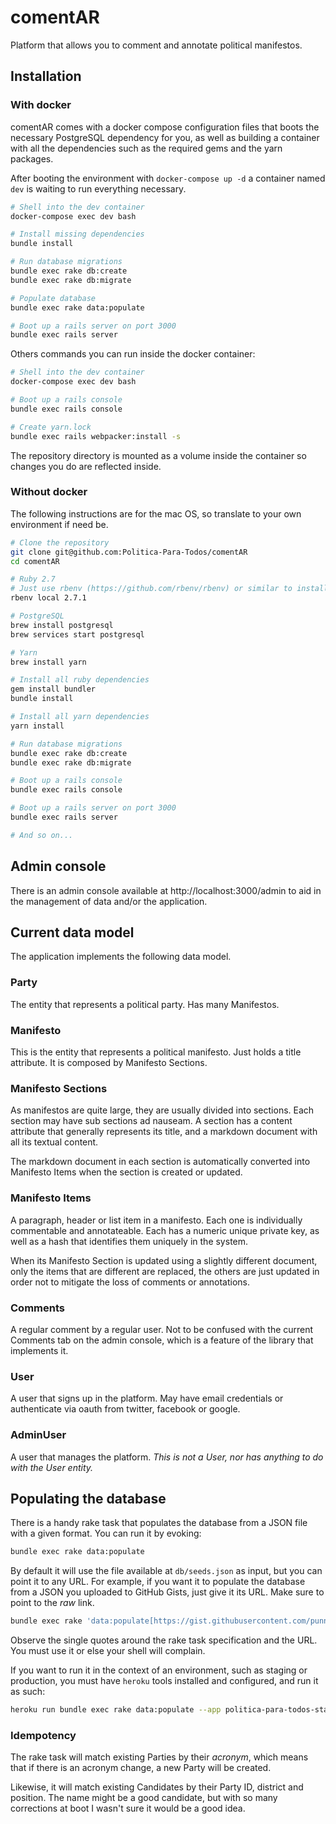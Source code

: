 # comentAR

Platform that allows you to comment and annotate political manifestos.

## Installation

### With docker

comentAR comes with a docker compose configuration files that boots the necessary PostgreSQL dependency for you, as well as building a container with all the dependencies such as the required gems and the yarn packages.

After booting the environment with `docker-compose up -d` a container named `dev` is waiting to run everything necessary.

```bash
# Shell into the dev container
docker-compose exec dev bash

# Install missing dependencies
bundle install

# Run database migrations
bundle exec rake db:create
bundle exec rake db:migrate

# Populate database
bundle exec rake data:populate

# Boot up a rails server on port 3000
bundle exec rails server
```

Others commands you can run inside the docker container: 

```bash
# Shell into the dev container
docker-compose exec dev bash

# Boot up a rails console
bundle exec rails console

# Create yarn.lock
bundle exec rails webpacker:install -s
```

The repository directory is mounted as a volume inside the container so changes you do are reflected inside.

### Without docker

The following instructions are for the mac OS, so translate to your own environment if need be.

```bash
# Clone the repository
git clone git@github.com:Politica-Para-Todos/comentAR
cd comentAR

# Ruby 2.7
# Just use rbenv (https://github.com/rbenv/rbenv) or similar to install it
rbenv local 2.7.1

# PostgreSQL
brew install postgresql
brew services start postgresql

# Yarn
brew install yarn

# Install all ruby dependencies
gem install bundler
bundle install

# Install all yarn dependencies
yarn install

# Run database migrations
bundle exec rake db:create
bundle exec rake db:migrate

# Boot up a rails console
bundle exec rails console

# Boot up a rails server on port 3000
bundle exec rails server

# And so on...
```

## Admin console

There is an admin console available at http://localhost:3000/admin to aid in the management of data and/or the application.

## Current data model

The application implements the following data model.

### Party

The entity that represents a political party. Has many Manifestos.

### Manifesto

This is the entity that represents a political manifesto. Just holds a title attribute. It is composed by Manifesto Sections.

### Manifesto Sections

As manifestos are quite large, they are usually divided into sections. Each section may have sub sections ad nauseam. A section has a content attribute that generally represents its title, and a markdown document with all its textual content.

The markdown document in each section is automatically converted into Manifesto Items when the section is created or updated.

### Manifesto Items

A paragraph, header or list item in a manifesto. Each one is individually commentable and annotateable. Each has a numeric unique private key, as well as a hash that identifies them uniquely in the system.

When its Manifesto Section is updated using a slightly different document, only the items that are different are replaced, the others are just updated in order not to mitigate the loss of comments or annotations.

### Comments

A regular comment by a regular user. Not to be confused with the current Comments tab on the admin console, which is a feature of the library that implements it.

### User

A user that signs up in the platform. May have email credentials or authenticate via oauth from twitter, facebook or google.

### AdminUser

A user that manages the platform. _This is not a User, nor has anything to do with the User entity._ 

## Populating the database

There is a handy rake task that populates the database from a JSON file with a given format. You can run it by evoking:

```bash
bundle exec rake data:populate
```

By default it will use the file available at `db/seeds.json` as input, but you can point it to any URL. For example, if you want it to populate the database from a JSON you uploaded to GitHub Gists, just give it its URL. Make sure to point to the _raw_ link.

```bash
bundle exec rake 'data:populate[https://gist.githubusercontent.com/punnie/a119b9138ceed7a1d63a22a5fb3c0bab/raw/e9f8735950423a690f190789023e558c71c045a5/candidates.json]'
```

Observe the single quotes around the rake task specification and the URL. You must use it or else your shell will complain.

If you want to run it in the context of an environment, such as staging or production, you must have `heroku` tools installed and configured, and run it as such:

```bash
heroku run bundle exec rake data:populate --app politica-para-todos-staging
```

### Idempotency

The rake task will match existing Parties by their _acronym_, which means that if there is an acronym change, a new Party will be created.

Likewise, it will match existing Candidates by their Party ID, district and position. The name might be a good candidate, but with so many corrections at boot I wasn't sure it would be a good idea.
